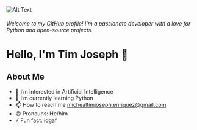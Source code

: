 
  <img src="https://github.com/user-attachments/assets/142e4e67-9447-44d1-ab76-8ab9f909f894" alt="Alt Text">

###### Welcome to my GitHub profile! I'm a passionate developer with a love for Python and open-source projects.

# Hello, I'm Tim Joseph 👋

## About Me
- 👀 I’m interested in Artificial Intelligence
- 🌱 I’m currently learning Python
- 📫 How to reach me michealtimjoseph.enriquez@gmail.com
- 😄 Pronouns: He/him
- ⚡ Fun fact: idgaf

<!---
michealtimjoseph/michealtimjoseph is a ✨ special ✨ repository because its `README.md` (this file) appears on your GitHub profile.
You can click the Preview link to take a look at your changes.
--->
